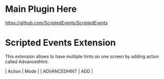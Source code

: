 # Main Plugin Here
https://github.com/ScriptedEvents/ScriptedEvents

# Scripted Events Extension
This extension allows to have multiple hints on one screen by adding action called AdvancedHint.

| Action | Mode |
| ADVANCEDHINT | ADD |
